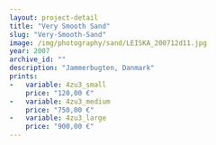 ```yaml
---
layout: project-detail
title: "Very Smooth Sand"
slug: "Very-Smooth-Sand"
image: /img/photography/sand/LEISKA_200712d11.jpg
year: 2007
archive_id: ""
description: "Jammerbugten, Danmark"
prints:
-   variable: 4zu3_small
    price: "120,00 €"
-   variable: 4zu3_medium
    price: "750,00 €"
-   variable: 4zu3_large
    price: "900,00 €"
---
```

